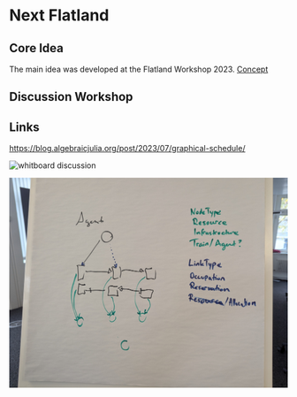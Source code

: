 # Next Flatland

## Core Idea
The main idea was developed at the Flatland Workshop 2023. [Concept](../../README.md)

## Discussion Workshop



## Links
https://blog.algebraicjulia.org/post/2023/07/graphical-schedule/

![whitboard discussion](img/whiteboard_discussion.jpg)

![graph structure](img/graph_structure.jpg)